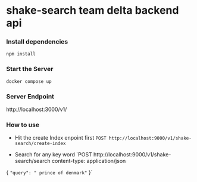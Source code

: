 # shake-search team delta backend api

### Install dependencies
`npm install`


### Start the Server
`docker compose up`

### Server Endpoint
http://localhost:3000/v1/

### How to use
- Hit the create Index enpoint first 
`POST http://localhost:9000/v1/shake-search/create-index`

- Search for any key word
`POST http://localhost:9000/v1/shake-search/search 
content-type: application/json

{
    `"query": " prince of denmark"`
}`



